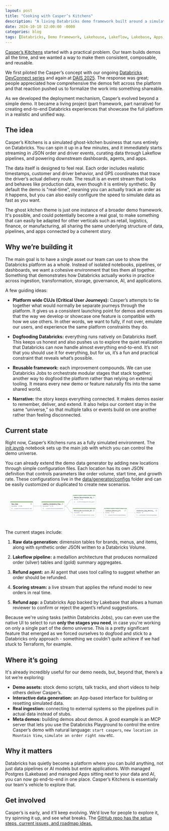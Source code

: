 ```yaml
---
layout: post
title: "Cooking with Casper’s Kitchens"
description: "A living Databricks demo framework built around a simulated ghost kitchen — designed for reuse, realism, and end-to-end storytelling."
date: 2024-10-10 12:00:00 -0000
categories: blog
tags: [Databricks, Demo Framework, Lakehouse, Lakeflow, Lakebase, Apps, AI]
---
```


[Casper’s Kitchens](https://github.com/databricks-solutions/caspers-kitchens) started with a practical problem. Our team builds demos all the time, and we wanted a way to make them consistent, composable, and reusable.

We first piloted the Casper’s concept with our ongoing [Databricks DevConnect series](https://luma.com/DevConnectDBX) and again at [DAIS 2025](https://www.databricks.com/dataaisummit). The response was great; people appreciated how comprehensive the demos felt across the platform and that reaction pushed us to formalize the work into something shareable.

As we developed the deployment mechanism, Casper’s evolved beyond a simple demo. It became a living project (part framework, part narrative) for creating end-to-end Databricks experiences that showcase the full platform in a realistic and unified way.

## The idea

Casper’s Kitchens is a simulated ghost-kitchen business that runs entirely on Databricks. You can spin it up in a few minutes, and it immediately starts streaming in JSON order and driver events, curating data through Lakeflow pipelines, and powering downstream dashboards, agents, and apps.

The data itself is designed to feel real. Each order includes realistic timestamps, customer and driver behavior, and GPS coordinates that trace the driver’s actual delivery route. The result is an event stream that looks and behaves like production data, even though it is entirely synthetic. By default the demo is "real-time", meaning you can actually track an order as it happens, but you can also easily configure the speed to simulate data as fast as you want.

The ghost kitchen theme is just one instance of a broader demo framework. It's possible, and could potentially become a real goal, to make something that can easily be adapted for other verticals such as retail, logistics, finance, or manufacturing, all sharing the same underlying structure of data, pipelines, and apps connected by a coherent story.

## Why we’re building it

The main goal is to have a single asset our team can use to show the Databricks platform as a whole. Instead of isolated notebooks, pipelines, or dashboards, we want a cohesive environment that ties them all together. Something that demonstrates how Databricks actually works in practice across ingestion, transformation, storage, governance, AI, and applications.

A few guiding ideas:

- **Platform wide CUJs (Critical User Journeys):** Casper’s attempts to tie together what would normally be separate journeys through the platform. It gives us a consistent launching point for demos and ensures that the way we develop or showcase one feature is compatible with how we use others. In other words, we want to fully, if not over, emulate our users, and experience the same platform constraints they do.

- **Dogfooding Databricks:** everything runs natively on Databricks itself. This keeps us honest and also pushes us to explore the quiet realization that Databricks can now handle almost everything end-to-end. It’s not that you should use it for everything, but for us, it’s a fun and practical constraint that reveals what’s possible.

- **Reusable framework:** each improvement compounds. We can use Databricks Jobs to orchestrate modular stages that stack together; another way to dogfood the platform rather than relying on external tooling. It means every new demo or feature naturally fits into the same shared world.

- **Narrative:** the story keeps everything connected. It makes demos easier to remember, deliver, and extend. It also helps our content stay in the same “universe,” so that multiple talks or events build on one another rather than feeling disconnected.

## Current state

Right now, Casper’s Kitchens runs as a fully simulated environment. The [init.ipynb](https://github.com/databricks-solutions/caspers-kitchens/blob/main/init.ipynb) notebook sets up the main job with which you can control the demo universe. 

You can already extend the demo data generator by adding new locations through simple configuration files. Each location has its own JSON definition that controls parameters like order volume, start time, and growth rate. These configurations live in the [data/generator/configs](https://github.com/databricks-solutions/caspers-kitchens/blob/main/data/generator/configs/README.md) folder and can be easily customized or duplicated to create new scenarios.

![Stages](../../images/stages.png)

The current stages include:

1. **Raw data generation:** dimension tables for brands, menus, and items, along with synthetic order JSON written to a Databricks Volume.

2. **Lakeflow pipeline:** a medallion architecture that produces normalized order (silver) tables and (gold) summary aggregates.

3. **Refund agent:** an AI agent that uses tool calling to suggest whether an order should be refunded.

4. **Scoring stream:** a live stream that applies the refund model to new orders in real time.

5. **Refund app:** a Databricks App backed by Lakebase that allows a human reviewer to confirm or reject the agent’s refund suggestions.

Because we're using tasks (within Databricks Jobs), you can even use the native UI to select to run **only the stages you need**, in case you're working on only a single part of the demo universe. This is a pretty significant feature that emerged as we forced ourselves to dogfood and stick to a Databricks only approach - something we couldn't quite achieve if we had stuck to Terraform, for example.

## Where it’s going

It's already incredibly useful for our demo needs, but, beyond that, there’s a lot we’re exploring:

- **Demo assets:** stock demo scripts, talk tracks, and short videos to help others deliver Casper’s.
- **Interactive data generation:** an App-based interface for building or resetting simulated data.
- **Real ingestion:** connecting to external systems so the pipelines pull in actual data instead of stubs.
- **Meta demos:** building demos about demos. A good example is an MCP server that lets you use the Databricks Playground to control the entire Casper’s demo with natural language: `start caspers`, `new location in Mountain View`, `simulate an order right now` etc.

## Why it matters

Databricks has quietly become a platform where you can build anything, not just data pipelines or AI models but entire applications. With managed Postgres (Lakebase) and managed Apps sitting next to your data and AI, you can now go end-to-end in one place. Casper’s Kitchens is essentially our team's vehicle to explore that.

## Get involved

Casper’s is early, and it’ll keep evolving. We’d love for people to explore it, try spinning it up, and see what breaks. The [GitHub repo has the setup steps, current issues, and roadmap ideas.](https://github.com/databricks-solutions/caspers-kitchens/tree/main)